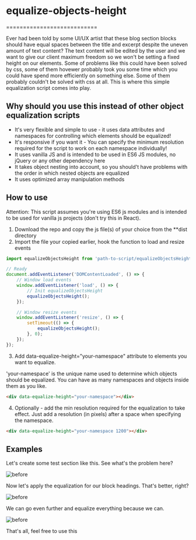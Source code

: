 # equalize-objects-height

===========================

Ever had been told by some UI/UX artist that these blog section blocks should have equal spaces between the title and excerpt despite the uneven amount of text content?
The text content will be edited by the user and we want to give our client maximum freedom so we won't be setting a fixed height on our elements.
Some of problems like this could have been solved by css, some of them hovewer probably took you some time which you could have spend more efficiently on something else. Some of them probably couldn't be solved with css at all.
This is where this simple equalization script comes into play.

## Why should you use this instead of other object equalization scripts
* It's very flexible and simple to use - it uses data attributes and namespaces for controlling which elements should be equalized!
* It's responsive if you want it - You can specify the minimum resolution required for the script to work on each namespace individually!
* It uses vanilla JS and is intended to be used in ES6 JS modules, no jQuery or any other dependency here
* It takes object nesting into account, so you should't have problems with the order in which nested objects are equalized
* It uses optimized array manipulation methods

## How to use
Attention: This script assumes you're using ES6 js modules and is intended to be used for vanilla js projects (don't try this in React).

1. Download the repo and copy the js file(s) of your choice from the **dist directory
2. Import the file your copied earlier, hook the function to load and resize events

```js
import equalizeObjectsHeight from 'path-to-script/equalizeObjectsHeight.min.js';

// Ready
document.addEventListener('DOMContentLoaded', () => {
    // Window load events
    window.addEventListener('load', () => {
        // Init equalizeObjectsHeight
        equalizeObjectsHeight();
    });

    // Window resize events
    window.addEventListener('resize', () => {
        setTimeout(() => {
            equalizeObjectsHeight();
        }, 0);
    });
});
```

3. Add data-equalize-height="your-namespace" attribute to elements you want to equalize.

'your-namespace' is the unique name used to determine which objects should be equalized. You can have as many namespaces and objects inside them as you like.

```html
<div data-equalize-height="your-namespace"></div>
```

4. Optionally - add the min resolution required for the equalization to take effect. Just add a resolution (in pixels) after a space when specifying the namespace.

```html
<div data-equalize-height="your-namespace 1200"></div>
```

## Examples
Let's create some test section like this. See what's the problem here?

![before](/images/equalize1.jpg, "Blocks before equalization")

Now let's apply the equalization for our block headings. That's better, right?

![before](/images/equalize2.jpg, "Blocks with equalized headings")

We can go even further and equalize everything because we can.

![before](/images/equalize3.jpg, "Blocks with all elements equalized")

That's all, feel free to use this